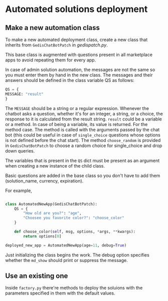 # Automated solutions deployment

## Make a new automation class

To make a new automated deployment class, create a new class that inherits from `GedisChatBotPatch` in _gedispatch.py_.

This base class is augmented with questions present in all marketplace apps to avoid repeating them for every app.

In case of admin solution automation, the messages are not the same so you must enter them by hand in the new class. The messages and their answers should be defined in the class variable QS as follows:

```python
QS = {
MESSAGE: "result"
}
```

The `MESSAGE` should be a string or a regular expression. Whenever the chatbot asks a question, whether it's for an integer, a string, or a choice, the response to it is calculated from the result string. `result` could be a variable or a method. In case of being a variable, its value is returned. For the method case. The method is called with the arguments passed by the chat bot (this could be useful in case of `single_choice` questions whose options is not defined before the chat start). The method `choose_random` is provided in `GedisChatBotPatch` to choose a random choice for single_choice and drop down queries.

The variables that is present in the `QS` dict must be present as an argument when creating a new instance of the child class.

Basic questions are added in the base class so you don't have to add them (solution_name, currency, expiration).

For example,

```python

class AutomatedNewApp(GedisChatBotPatch):
    QS = {
        "How old are you?": "age",
        "Choosee you favorite color?": "choose_color"
    }

    def choose_color(self, msg, options, *args, **kwargs):
        return options[0]

deployed_new_app = AutomatedNewApp(age=11, debug=True)
```

Just initializing the class begins the work. The debug option specifies whether the `md_show` should print or suppress the message.

## Use an existing one

Inside `factory.py` there're methods to deploy the soluions with the parameters specified in them with the default values.
